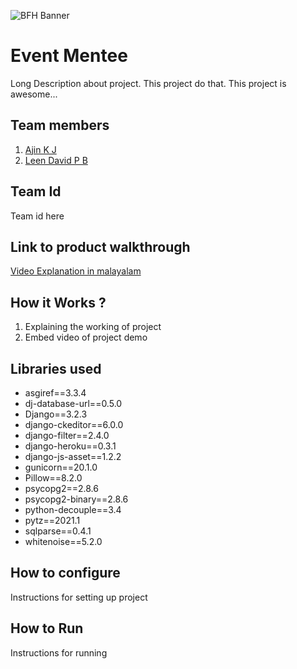 ![BFH Banner](https://trello-attachments.s3.amazonaws.com/542e9c6316504d5797afbfb9/542e9c6316504d5797afbfc1/39dee8d993841943b5723510ce663233/Frame_19.png)
# Event Mentee
Long Description about project. This project do that. This project is awesome...
## Team members
1. [Ajin K J](https://github.com/Ajinkj)
2. [Leen David P B](https://github.com/LeenDavidPB)
## Team Id
Team id here
## Link to product walkthrough
[Video Explanation in malayalam](https://www.loom.com/share/0b74dd06ea1648cbb776a0dc776cf8fe)
## How it Works ?
1. Explaining the working of project
2. Embed video of project demo
## Libraries used
- asgiref==3.3.4
- dj-database-url==0.5.0
- Django==3.2.3
- django-ckeditor==6.0.0
- django-filter==2.4.0
- django-heroku==0.3.1
- django-js-asset==1.2.2
- gunicorn==20.1.0
- Pillow==8.2.0
- psycopg2==2.8.6
- psycopg2-binary==2.8.6
- python-decouple==3.4
- pytz==2021.1
- sqlparse==0.4.1
- whitenoise==5.2.0
## How to configure
Instructions for setting up project
## How to Run
Instructions for running
